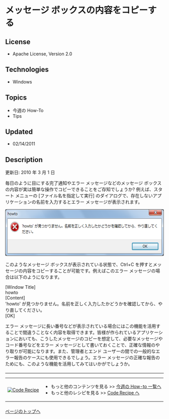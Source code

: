 # メッセージ ボックスの内容をコピーする
## License
- Apache License, Version 2.0
## Technologies
- Windows
## Topics
- 今週の How-To
- Tips
## Updated
- 02/14/2011
## Description

<p>更新日: 2010 年 3 月 1 日</p>
<p>毎日のように目にする完了通知やエラー メッセージなどのメッセージ ボックスの内容が実は簡単な操作でコピーできることをご存知でしょうか? 例えば、スタート メニューの [ファイル名を指定して実行] のダイアログで、存在しないアプリケーションの名前を入力するとエラー メッセージが表示されます。</p>
<p><img src="18073-image001.png" alt="図 1" width="572" height="148"></p>
<p>このようなメッセージ ボックスが表示されている状態で、Ctrl&#43;C を押すとメッセージの内容をコピーすることが可能です。例えばこのエラー メッセージの場合は以下のようになります。</p>
<p>[Window Title]<br>
howto<br>
[Content]<br>
'howto' が見つかりません。名前を正しく入力したかどうかを確認してから、やり直してください。<br>
[OK]</p>
<p>エラー メッセージに長い番号などが表示されている場合にはこの機能を活用することで間違うことなく内容を取得できます。皆様が作られているアプリケーションにおいても、こうしたメッセージのコピーを想定して、必要なメッセージやコード番号などをエラー メッセージとして書いておくことで、正確な情報のやり取りが可能になります。また、管理者とエンド ユーザーの間での一般的なエラー報告のケースにも使用できるでしょう。エラー メッセージの正確な報告のためにも、このような機能を活用してみてはいかがでしょうか。</p>
<hr style="clear:both; margin-bottom:8px; margin-top:20px">
<table>
<tbody>
<tr>
<td><a href="http://msdn.microsoft.com/ja-jp/samplecode.recipe"><img src="-ff950935.coderecipe_180x70%28ja-jp,msdn.10%29.jpg" border="0" alt="Code Recipe" width="180" height="70" style="margin-top:3px"></a></td>
<td>
<ul>
<li>もっと他のコンテンツを見る &gt;&gt; <a href="http://msdn.microsoft.com/ja-jp/ee708292" target="_blank">
今週の How-to 一覧へ</a> </li><li>もっと他のレシピを見る &gt;&gt; <a href="http://msdn.microsoft.com/ja-jp/samplecode.recipe">
Code Recipe へ</a> </li></ul>
</td>
</tr>
</tbody>
</table>
<p style="margin-top:20px"><a href="#top"><img src="-top.gif" border="0" alt="">ページのトップへ</a></p>
